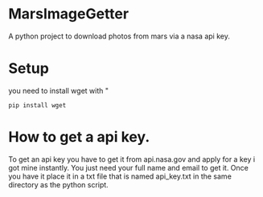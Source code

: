# MarsImageGetter
A python project to download photos from mars via a nasa api key. 

# Setup
you need to install wget with "
```
pip install wget
```

# How to get a api key.
To get an api key you have to get it from api.nasa.gov and apply for a key i got mine instantly. You just need your full name and email to get it. Once you have it place it in a txt file that is named api_key.txt in the same directory as the python script.
